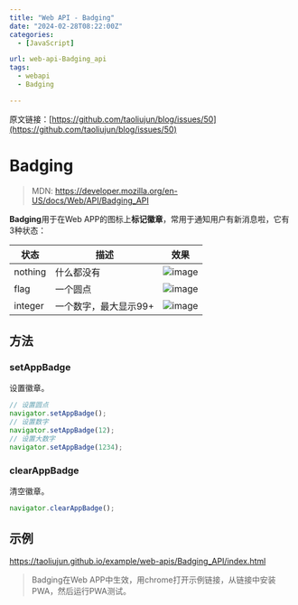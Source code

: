 ```yaml
---
title: "Web API - Badging"
date: "2024-02-28T08:22:00Z"
categories:
  - [JavaScript]

url: web-api-Badging_api
tags:
  - webapi
  - Badging

---
```



原文链接：[https://github.com/taoliujun/blog/issues/50](https://github.com/taoliujun/blog/issues/50)

<!--hexo
---
url: web-api-Badging_api
tags:
  - webapi
  - Badging
---
-->

# Badging

> MDN: https://developer.mozilla.org/en-US/docs/Web/API/Badging_API

**Badging**用于在Web APP的图标上**标记徽章**，常用于通知用户有新消息啦，它有3种状态：


| 状态 | 描述 | 效果 |
| --- | --- | --- |
| nothing | 什么都没有 | ![image](https://github.com/taoliujun/blog/assets/5689134/0410ffdf-fbf3-41aa-b3b5-de0aa2ceb671) |
| flag | 一个圆点 | ![image](https://github.com/taoliujun/blog/assets/5689134/965f2c77-8b85-443f-8f97-da491df88354) |
| integer | 一个数字，最大显示99+ | ![image](https://github.com/taoliujun/blog/assets/5689134/f0333758-125b-40b9-a88b-285346730816) |

## 方法

### setAppBadge

设置徽章。

```javascript
// 设置圆点
navigator.setAppBadge();
// 设置数字
navigator.setAppBadge(12);
// 设置大数字
navigator.setAppBadge(1234);
```

### clearAppBadge

清空徽章。

```javascript
navigator.clearAppBadge();
```

## 示例

https://taoliujun.github.io/example/web-apis/Badging_API/index.html

> Badging在Web APP中生效，用chrome打开示例链接，从链接中安装PWA，然后运行PWA测试。



